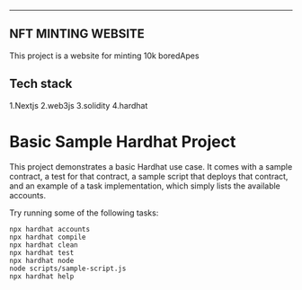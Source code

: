 

****
## NFT MINTING WEBSITE

This project is a website for minting 10k boredApes


## Tech stack
1.Nextjs
2.web3js
3.solidity
4.hardhat


# Basic Sample Hardhat Project

This project demonstrates a basic Hardhat use case. It comes with a sample contract, a test for that contract, a sample script that deploys that contract, and an example of a task implementation, which simply lists the available accounts.

Try running some of the following tasks:

```shell
npx hardhat accounts
npx hardhat compile
npx hardhat clean
npx hardhat test
npx hardhat node
node scripts/sample-script.js
npx hardhat help
```
